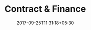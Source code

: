 ---
title: "Contract & Finance"
date: 2017-09-25T11:31:18+05:30
layout: contract-qc-published-review
property: "Hotel Eden"
status: "Active (Pending Review)"
url: /details/contract/hotel-eden/

hashistory: false

qcstatus:
 publishedreview: true
---